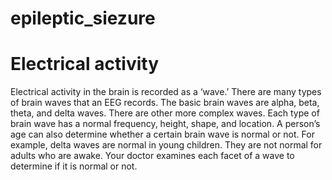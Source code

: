 # epileptic_siezure

# Electrical activity 
Electrical activity in the brain is recorded as a ‘wave.’ There are many types of brain waves that an EEG records. The basic brain waves are alpha, beta, theta, and delta waves. There are other more complex waves. Each type of brain wave has a normal frequency, height, shape, and location. A person’s age can also determine whether a certain brain wave is normal or not. For example, delta waves are normal in young children. They are not normal for adults who are awake. Your doctor examines each facet of a wave to determine if it is normal or not.
